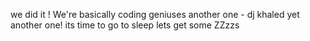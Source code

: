we did it !
We're basically coding geniuses
another one - dj khaled
yet another one!
its time to go to sleep
lets get some ZZzzs